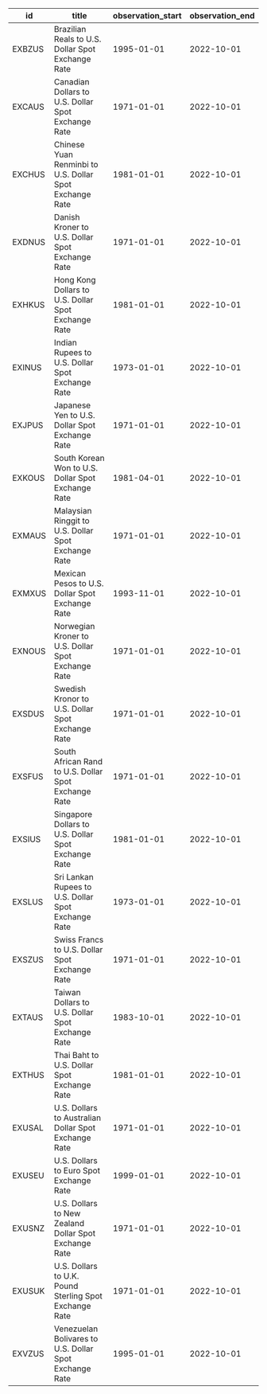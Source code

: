 | id     | title                                                   | observation_start   | observation_end   |
|--------|---------------------------------------------------------|---------------------|-------------------|
| EXBZUS | Brazilian Reals to U.S. Dollar Spot Exchange Rate       | 1995-01-01          | 2022-10-01        |
| EXCAUS | Canadian Dollars to U.S. Dollar Spot Exchange Rate      | 1971-01-01          | 2022-10-01        |
| EXCHUS | Chinese Yuan Renminbi to U.S. Dollar Spot Exchange Rate | 1981-01-01          | 2022-10-01        |
| EXDNUS | Danish Kroner to U.S. Dollar Spot Exchange Rate         | 1971-01-01          | 2022-10-01        |
| EXHKUS | Hong Kong Dollars to U.S. Dollar Spot Exchange Rate     | 1981-01-01          | 2022-10-01        |
| EXINUS | Indian Rupees to U.S. Dollar Spot Exchange Rate         | 1973-01-01          | 2022-10-01        |
| EXJPUS | Japanese Yen to U.S. Dollar Spot Exchange Rate          | 1971-01-01          | 2022-10-01        |
| EXKOUS | South Korean Won to U.S. Dollar Spot Exchange Rate      | 1981-04-01          | 2022-10-01        |
| EXMAUS | Malaysian Ringgit to U.S. Dollar Spot Exchange Rate     | 1971-01-01          | 2022-10-01        |
| EXMXUS | Mexican Pesos to U.S. Dollar Spot Exchange Rate         | 1993-11-01          | 2022-10-01        |
| EXNOUS | Norwegian Kroner to U.S. Dollar Spot Exchange Rate      | 1971-01-01          | 2022-10-01        |
| EXSDUS | Swedish Kronor to U.S. Dollar Spot Exchange Rate        | 1971-01-01          | 2022-10-01        |
| EXSFUS | South African Rand to U.S. Dollar Spot Exchange Rate    | 1971-01-01          | 2022-10-01        |
| EXSIUS | Singapore Dollars to U.S. Dollar Spot Exchange Rate     | 1981-01-01          | 2022-10-01        |
| EXSLUS | Sri Lankan Rupees to U.S. Dollar Spot Exchange Rate     | 1973-01-01          | 2022-10-01        |
| EXSZUS | Swiss Francs to U.S. Dollar Spot Exchange Rate          | 1971-01-01          | 2022-10-01        |
| EXTAUS | Taiwan Dollars to U.S. Dollar Spot Exchange Rate        | 1983-10-01          | 2022-10-01        |
| EXTHUS | Thai Baht to U.S. Dollar Spot Exchange Rate             | 1981-01-01          | 2022-10-01        |
| EXUSAL | U.S. Dollars to Australian Dollar Spot Exchange Rate    | 1971-01-01          | 2022-10-01        |
| EXUSEU | U.S. Dollars to Euro Spot Exchange Rate                 | 1999-01-01          | 2022-10-01        |
| EXUSNZ | U.S. Dollars to New Zealand Dollar Spot Exchange Rate   | 1971-01-01          | 2022-10-01        |
| EXUSUK | U.S. Dollars to U.K. Pound Sterling Spot Exchange Rate  | 1971-01-01          | 2022-10-01        |
| EXVZUS | Venezuelan Bolivares to U.S. Dollar Spot Exchange Rate  | 1995-01-01          | 2022-10-01        |